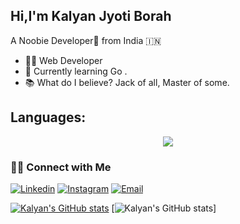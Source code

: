 ## Hi,I'm Kalyan Jyoti Borah

A Noobie Developer🎯 from India 🇮🇳

  - 👨‍💻 Web Developer
  - 🌱 Currently learning Go .
  -  📚 What do I believe? Jack of all, Master of some.
  
## Languages:  
  <p align="center">
        <img src="https://skillicons.dev/icons?i=ps,figma,git,github,css,html,js,firebase,nodejs,react,vite,vscode&theme=light&perline=6"/>
    </p>
 <p align="center">
 </p>
<h3> 🤝🏻 Connect with Me </h3>

<p align="center">

<a href="https://www.linkedin.com/in/kalyan-jyoti-borah-3595b5178/"><img alt="Linkedin" src="https://img.shields.io/badge/Linkedin-_kalyan_jyoti_borah-blue?style=flat-square&logo=linkedin"></a>
<a href="https://www.instagram.com/_kalyan_jyoti_borah/"><img alt="Instagram" src="https://img.shields.io/badge/Instagram-_kalyan_jyoti_borah-blue?style=flat-square&logo=instagram"></a>
<a href="mailto:kalyanborah456@gmail.com"><img alt="Email" src="https://img.shields.io/badge/Email-kalyanborah456@@gmail.com-blue?style=flat-square&logo=gmail"></a>
</p>

 <!--⭐️ From [Kalyan Jyoti Borah](https://github.com/Kalyan-velu)-->
 [![Kalyan's GitHub stats](https://github-readme-stats.vercel.app/api?username=Kalyan-velu&show_icons=true&theme=radical)](https://github.com/Kalyan-velu/github-readme-stats&&show_icons=true&theme=radical)
 [![Kalyan's GitHub stats](https://github-readme-stats.vercel.app/api/top-langs/?username=Kalyan-velu&show_icons=true&theme=radical&layout=compact)]



